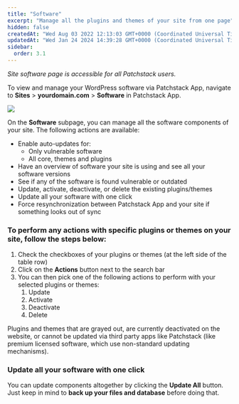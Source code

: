 ```yaml
---
title: "Software"
excerpt: "Manage all the plugins and themes of your site from one page"
hidden: false
createdAt: "Wed Aug 03 2022 12:13:03 GMT+0000 (Coordinated Universal Time)"
updatedAt: "Wed Jan 24 2024 14:39:28 GMT+0000 (Coordinated Universal Time)"
sidebar:
  order: 3.1
---
```

_Site software page is accessible for all Patchstack users._

To view and manage your WordPress software via Patchstack App, navigate to **Sites** > **yourdomain.com** > **Software** in Patchstack App.



![](@images/patchstack-site-software.png)

On the **Software** subpage, you can manage all the software components of your site.
The following actions are available:

<ul>
<li>Enable auto-updates for:
<ul><li>Only vulnerable software</li><li>All core, themes and plugins</li></ul></li>
<li>Have an overview of software your site is using and see all your software versions</li>
<li>See if any of the software is found vulnerable or outdated</li>
<li>Update, activate, deactivate, or delete the existing plugins/themes</li>
<li>Update all your software with one click</li>
<li>Force resynchronization between Patchstack App and your site if something looks out of sync</li></ul>

### To perform any actions with specific plugins or themes on your site, follow the steps below:

<ol><li>
Check the checkboxes of your plugins or themes (at the left side of the table row)</li>
<li>Click on the <b>Actions</b> button next to the search bar</li>
<li>You can then pick one of the following actions to perform with your selected plugins or themes:
  <ol>
    <li>Update</li>
    <li>Activate</li>
    <li>Deactivate</li>
    <li>Delete</li>
  </ol>
</li>
</ol>

Plugins and themes that are grayed out, are currently deactivated on the website, or cannot be updated via third party apps like Patchstack (like premium licensed software, which use non-standard updating mechanisms).

### Update all your software with one click 
You can update components altogether by clicking the **Update All** button.  
Just keep in mind to **back up your files and database** before doing that.

